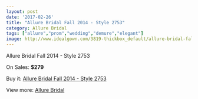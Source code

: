 ```yaml
---
layout: post
date: '2017-02-26'
title: "Allure Bridal Fall 2014 - Style 2753"
category: Allure Bridal
tags: ["allure","prom","wedding","demure","elegant"]
image: http://www.idealgown.com/3819-thickbox_default/allure-bridal-fall-2014-style-2753.jpg
---
```

Allure Bridal Fall 2014 - Style 2753

On Sales: **$279**
<a href="https://www.idealgown.com/en/allure-bridal/1786-allure-bridal-fall-2014-style-2753.html"><amp-img layout="responsive" width="600" height="600" src="//www.idealgown.com/3819-thickbox_default/allure-bridal-fall-2014-style-2753.jpg" alt="Allure Bridal Fall 2014 - Style 2753 0" /></a>
<a href="https://www.idealgown.com/en/allure-bridal/1786-allure-bridal-fall-2014-style-2753.html"><amp-img layout="responsive" width="600" height="600" src="//www.idealgown.com/3821-thickbox_default/allure-bridal-fall-2014-style-2753.jpg" alt="Allure Bridal Fall 2014 - Style 2753 1" /></a>
<a href="https://www.idealgown.com/en/allure-bridal/1786-allure-bridal-fall-2014-style-2753.html"><amp-img layout="responsive" width="600" height="600" src="//www.idealgown.com/3820-thickbox_default/allure-bridal-fall-2014-style-2753.jpg" alt="Allure Bridal Fall 2014 - Style 2753 2" /></a>

Buy it: [Allure Bridal Fall 2014 - Style 2753](https://www.idealgown.com/en/allure-bridal/1786-allure-bridal-fall-2014-style-2753.html "Allure Bridal Fall 2014 - Style 2753")

View more: [Allure Bridal](https://www.idealgown.com/en/29-allure-bridal "Allure Bridal")
